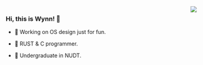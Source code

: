 <img align='right' src="https://github-readme-stats.vercel.app/api?username=leo-frank&hide_border=true&show_icons=true&theme=dark">

### Hi, this is Wynn! 👋

- 🔭 Working on OS design just for fun.

- 🌱 RUST & C programmer.

- 🤔 Undergraduate in NUDT.
